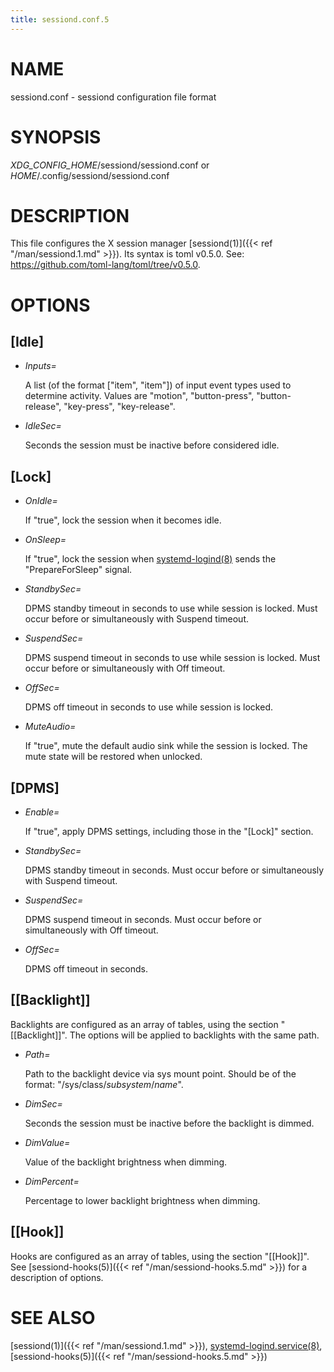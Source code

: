 ```yaml
---
title: sessiond.conf.5
---
```


# NAME

sessiond.conf - sessiond configuration file format

# SYNOPSIS

_XDG\_CONFIG\_HOME_/sessiond/sessiond.conf or
_HOME_/.config/sessiond/sessiond.conf

# DESCRIPTION

This file configures the X session manager [sessiond(1)]({{< ref "/man/sessiond.1.md" >}}).
Its syntax is toml v0.5.0.
See: https://github.com/toml-lang/toml/tree/v0.5.0.

# OPTIONS

## \[Idle\]

- _Inputs=_

    A list (of the format \["item", "item"\]) of input event types used to determine
    activity.  Values are "motion", "button-press", "button-release", "key-press",
    "key-release".

- _IdleSec=_

    Seconds the session must be inactive before considered idle.

## \[Lock\]

- _OnIdle=_

    If "true", lock the session when it becomes idle.

- _OnSleep=_

    If "true", lock the session when [systemd-logind(8)](https://www.commandlinux.com/man-page/man8/systemd-logind.8.html) sends the
    "PrepareForSleep" signal.

- _StandbySec=_

    DPMS standby timeout in seconds to use while session is locked.
    Must occur before or simultaneously with Suspend timeout.

- _SuspendSec=_

    DPMS suspend timeout in seconds to use while session is locked.
    Must occur before or simultaneously with Off timeout.

- _OffSec=_

    DPMS off timeout in seconds to use while session is locked.

- _MuteAudio=_

    If "true", mute the default audio sink while the session is locked.
    The mute state will be restored when unlocked.

## \[DPMS\]

- _Enable=_

    If "true", apply DPMS settings, including those in the "\[Lock\]" section.

- _StandbySec=_

    DPMS standby timeout in seconds. Must occur before or simultaneously with
    Suspend timeout.

- _SuspendSec=_

    DPMS suspend timeout in seconds. Must occur before or simultaneously with
    Off timeout.

- _OffSec=_

    DPMS off timeout in seconds.

## \[\[Backlight\]\]

Backlights are configured as an array of tables, using the section
"\[\[Backlight\]\]". The options will be applied to backlights with the same path.

- _Path=_

    Path to the backlight device via sys mount point. Should be of the format:
    "/sys/class/_subsystem_/_name_".

- _DimSec=_

    Seconds the session must be inactive before the backlight is dimmed.

- _DimValue=_

    Value of the backlight brightness when dimming.

- _DimPercent=_

    Percentage to lower backlight brightness when dimming.

## \[\[Hook\]\]

Hooks are configured as an array of tables, using the section "\[\[Hook\]\]".
See [sessiond-hooks(5)]({{< ref "/man/sessiond-hooks.5.md" >}}) for a description of options.

# SEE ALSO

[sessiond(1)]({{< ref "/man/sessiond.1.md" >}}), [systemd-logind.service(8)](https://www.commandlinux.com/man-page/man8/systemd-logind.service.8.html), [sessiond-hooks(5)]({{< ref "/man/sessiond-hooks.5.md" >}})
